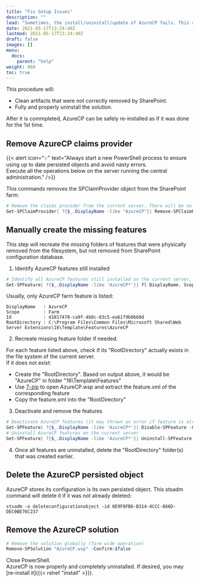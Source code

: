 ```yaml
---
title: "Fix Setup Issues"
description: ""
lead: "Sometimes, the install/uninstall/update of AzureCP fails. This article will guide through the steps to clean this."
date: 2021-05-17T13:24:40Z
lastmod: 2021-05-17T13:24:40Z
draft: false
images: []
menu: 
  docs:
    parent: "help"
weight: 960
toc: true
---
```


This procedure will:

- Clean artifacts that were not correctly removed by SharePoint.
- Fully and properly uninstall the solution.

After it is commpleted, AzureCP can be safely re-installed as if it was done for the 1st time.

## Remove AzureCP claims provider

{{< alert icon="💡" text="Always start a new PowerShell process to ensure using up to date persisted objects and avoid nasty errors.<br>Execute all the operations below on the server running the central administration." />}}

This commands removes the SPClaimProvider object from the SharePoint farm:

```powershell
# Remove the claims provider from the current server. There will be no confirmation on the remove
Get-SPClaimProvider| ?{$_.DisplayName -like "AzureCP"}| Remove-SPClaimProvider
```

## Manually create the missing features

This step will recreate the missing folders of features that were physically removed from the filesystem, but not removed from SharePoint configuration database.

1. Identify AzureCP features still installed

```powershell
# Identify all AzureCP features still installed on the current server, that need to be manually uninstalled
Get-SPFeature| ?{$_.DisplayName -like 'AzureCP*'}| fl DisplayName, Scope, Id, RootDirectory
```

Usually, only AzureCP farm feature is listed:

```text
DisplayName   : AzureCP
Scope         : Farm
Id            : d1817470-ca9f-4b0c-83c5-ea61f9b0660d
RootDirectory : C:\Program Files\Common Files\Microsoft Shared\Web Server Extensions\16\Template\Features\AzureCP
```

2. Recreate missing feature folder if needed.

For each feature listed above, check if its "RootDirectory" actually exists in the file system of the current server.  
If it does not exist:

* Create the "RootDirectory". Based on output above, it would be "AzureCP" in folder "16\Template\Features"
* Use [7-zip](http://www.7-zip.org/) to open AzureCP.wsp and extract the feature.xml of the corresponding feature
* Copy the feature.xml into the "RootDirectory"

3. Deactivate and remove the features

```powershell
# Deactivate AzureCP features (it may thrown an error if feature is already deactivated)
Get-SPFeature| ?{$_.DisplayName -like 'AzureCP*'}| Disable-SPFeature -Confirm:$false
# Uninstall AzureCP features on the current server
Get-SPFeature| ?{$_.DisplayName -like 'AzureCP*'}| Uninstall-SPFeature -Confirm:$false
```

4. Once all features are uninstalled, delete the "RootDirectory" folder(s) that was created earlier.

## Delete the AzureCP persisted object

AzureCP stores its configuration is its own persisted object. This stsadm command will delete it if it was not already deleted:

```
stsadm -o deleteconfigurationobject -id 0E9F8FB6-B314-4CCC-866D-DEC0BE76C237
```

## Remove the AzureCP solution

```powershell
# Remove the solution globally (farm wide operation)
Remove-SPSolution "AzureCP.wsp" -Confirm:$false
```

Close PowerShell.  
AzureCP is now properly and completely uninstalled. If desired, you may [re-install it]({{< relref "install" >}}).
